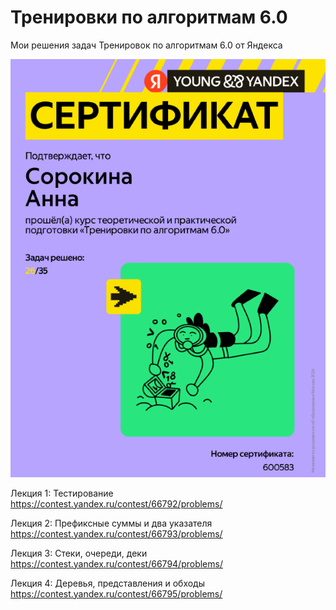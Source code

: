 # Тренировки по алгоритмам 6.0
Мои решения задач Тренировок по алгоритмам 6.0 от Яндекса  

![train](img/certificate.png) 

Лекция 1: Тестирование  
https://contest.yandex.ru/contest/66792/problems/

Лекция 2: Префиксные суммы и два указателя  
https://contest.yandex.ru/contest/66793/problems/

Лекция 3: Стеки, очереди, деки  
https://contest.yandex.ru/contest/66794/problems/

Лекция 4: Деревья, представления и обходы  
https://contest.yandex.ru/contest/66795/problems/